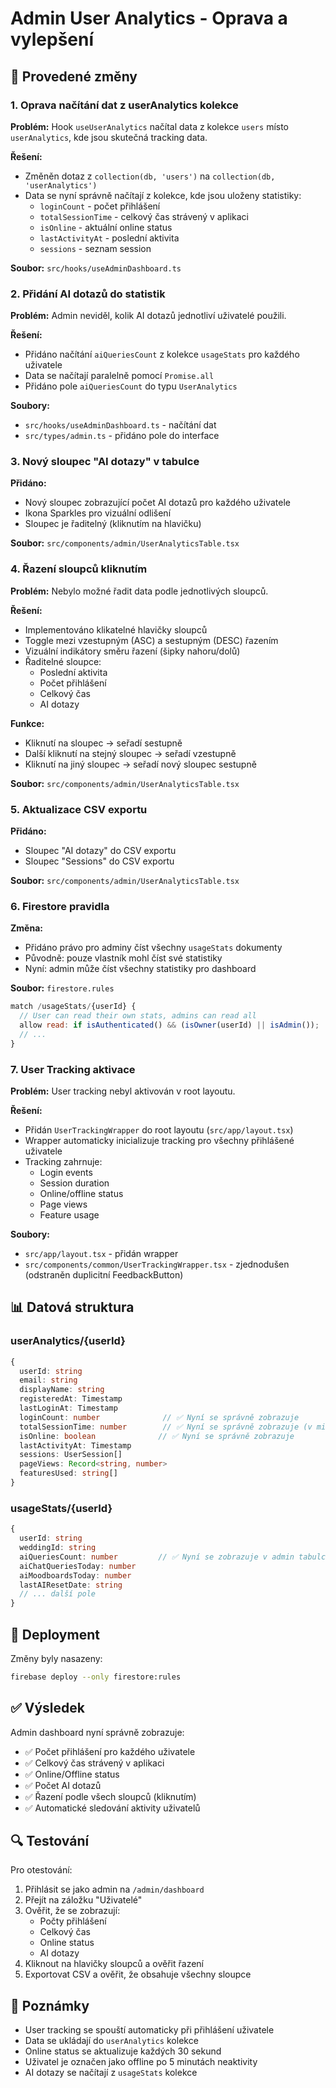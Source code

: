 # Admin User Analytics - Oprava a vylepšení

## 🎯 Provedené změny

### 1. Oprava načítání dat z userAnalytics kolekce

**Problém:** Hook `useUserAnalytics` načítal data z kolekce `users` místo `userAnalytics`, kde jsou skutečná tracking data.

**Řešení:**
- Změněn dotaz z `collection(db, 'users')` na `collection(db, 'userAnalytics')`
- Data se nyní správně načítají z kolekce, kde jsou uloženy statistiky:
  - `loginCount` - počet přihlášení
  - `totalSessionTime` - celkový čas strávený v aplikaci
  - `isOnline` - aktuální online status
  - `lastActivityAt` - poslední aktivita
  - `sessions` - seznam session

**Soubor:** `src/hooks/useAdminDashboard.ts`

### 2. Přidání AI dotazů do statistik

**Problém:** Admin neviděl, kolik AI dotazů jednotliví uživatelé použili.

**Řešení:**
- Přidáno načítání `aiQueriesCount` z kolekce `usageStats` pro každého uživatele
- Data se načítají paralelně pomocí `Promise.all`
- Přidáno pole `aiQueriesCount` do typu `UserAnalytics`

**Soubory:**
- `src/hooks/useAdminDashboard.ts` - načítání dat
- `src/types/admin.ts` - přidáno pole do interface

### 3. Nový sloupec "AI dotazy" v tabulce

**Přidáno:**
- Nový sloupec zobrazující počet AI dotazů pro každého uživatele
- Ikona Sparkles pro vizuální odlišení
- Sloupec je řaditelný (kliknutím na hlavičku)

**Soubor:** `src/components/admin/UserAnalyticsTable.tsx`

### 4. Řazení sloupců kliknutím

**Problém:** Nebylo možné řadit data podle jednotlivých sloupců.

**Řešení:**
- Implementováno klikatelné hlavičky sloupců
- Toggle mezi vzestupným (ASC) a sestupným (DESC) řazením
- Vizuální indikátory směru řazení (šipky nahoru/dolů)
- Řaditelné sloupce:
  - Poslední aktivita
  - Počet přihlášení
  - Celkový čas
  - AI dotazy

**Funkce:**
- Kliknutí na sloupec → seřadí sestupně
- Další kliknutí na stejný sloupec → seřadí vzestupně
- Kliknutí na jiný sloupec → seřadí nový sloupec sestupně

**Soubor:** `src/components/admin/UserAnalyticsTable.tsx`

### 5. Aktualizace CSV exportu

**Přidáno:**
- Sloupec "AI dotazy" do CSV exportu
- Sloupec "Sessions" do CSV exportu

**Soubor:** `src/components/admin/UserAnalyticsTable.tsx`

### 6. Firestore pravidla

**Změna:**
- Přidáno právo pro adminy číst všechny `usageStats` dokumenty
- Původně: pouze vlastník mohl číst své statistiky
- Nyní: admin může číst všechny statistiky pro dashboard

**Soubor:** `firestore.rules`

```javascript
match /usageStats/{userId} {
  // User can read their own stats, admins can read all
  allow read: if isAuthenticated() && (isOwner(userId) || isAdmin());
  // ...
}
```

### 7. User Tracking aktivace

**Problém:** User tracking nebyl aktivován v root layoutu.

**Řešení:**
- Přidán `UserTrackingWrapper` do root layoutu (`src/app/layout.tsx`)
- Wrapper automaticky inicializuje tracking pro všechny přihlášené uživatele
- Tracking zahrnuje:
  - Login events
  - Session duration
  - Online/offline status
  - Page views
  - Feature usage

**Soubory:**
- `src/app/layout.tsx` - přidán wrapper
- `src/components/common/UserTrackingWrapper.tsx` - zjednodušen (odstraněn duplicitní FeedbackButton)

## 📊 Datová struktura

### userAnalytics/{userId}
```typescript
{
  userId: string
  email: string
  displayName: string
  registeredAt: Timestamp
  lastLoginAt: Timestamp
  loginCount: number              // ✅ Nyní se správně zobrazuje
  totalSessionTime: number        // ✅ Nyní se správně zobrazuje (v minutách)
  isOnline: boolean              // ✅ Nyní se správně zobrazuje
  lastActivityAt: Timestamp
  sessions: UserSession[]
  pageViews: Record<string, number>
  featuresUsed: string[]
}
```

### usageStats/{userId}
```typescript
{
  userId: string
  weddingId: string
  aiQueriesCount: number         // ✅ Nyní se zobrazuje v admin tabulce
  aiChatQueriesToday: number
  aiMoodboardsToday: number
  lastAIResetDate: string
  // ... další pole
}
```

## 🚀 Deployment

Změny byly nasazeny:
```bash
firebase deploy --only firestore:rules
```

## ✅ Výsledek

Admin dashboard nyní správně zobrazuje:
- ✅ Počet přihlášení pro každého uživatele
- ✅ Celkový čas strávený v aplikaci
- ✅ Online/Offline status
- ✅ Počet AI dotazů
- ✅ Řazení podle všech sloupců (kliknutím)
- ✅ Automatické sledování aktivity uživatelů

## 🔍 Testování

Pro otestování:
1. Přihlásit se jako admin na `/admin/dashboard`
2. Přejít na záložku "Uživatelé"
3. Ověřit, že se zobrazují:
   - Počty přihlášení
   - Celkový čas
   - Online status
   - AI dotazy
4. Kliknout na hlavičky sloupců a ověřit řazení
5. Exportovat CSV a ověřit, že obsahuje všechny sloupce

## 📝 Poznámky

- User tracking se spouští automaticky při přihlášení uživatele
- Data se ukládají do `userAnalytics` kolekce
- Online status se aktualizuje každých 30 sekund
- Uživatel je označen jako offline po 5 minutách neaktivity
- AI dotazy se načítají z `usageStats` kolekce

